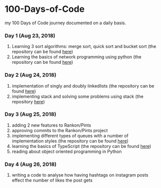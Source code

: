 # 100-Days-of-Code
my 100 Days of Code journey documented on a daily basis.  

### Day 1 (Aug 23, 2018)
<ol>
  <li>Learning 3 sort algorithms: merge sort, quick sort and bucket sort (the repository can be found <a href="https://github.com/nazaninsbr/Sort">here</a>)</li>
  <li>Learning the basics of network programming using python (the repository can be found <a href="https://github.com/nazaninsbr/Network-Programming">here</a>)</li>
</ol>

### Day 2 (Aug 24, 2018)
<ol>
  <li>implementation of singly and doubly linkedlists (the repository can be found <a href="https://github.com/nazaninsbr/LinkedLists">here</a>)</li>
  <li>implementing stack and solving some problems using stack (the repository <a href="https://github.com/nazaninsbr/Stack">here</a>)</li>
</ol>

### Day 3 (Aug 25, 2018)
<ol>
  <li>adding 2 new features to Rankon/Pints</li>
  <li>approving commits to the Rankon/Pints project</li>
  <li>implementing different types of queues with a number of implementation styles (the repository can be found <a href="https://github.com/nazaninsbr/Queue">here</a>)</li>
  <li>learning the basics of TypeScript (the repository can be found <a href="https://github.com/nazaninsbr/What-is-TypeScript">here</a>)</li>
  <li>reading about object oriented programming in Python</li>
</ol>

### Day 4 (Aug 26, 2018)
<ol>
  <li>writing a code to analyse how having hashtags on instagram posts effect the number of likes the post gets</li>
<!--   <li> (the repository can be found <a href="">here</a>)</li>
  <li></li> -->
</ol>
